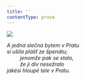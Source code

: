 ```yaml
---
title: ''
contentType: prose
---
```


![](../Images/111.jpg)

_A jedna slečna bytem v Pratu  
si ušila plášť ze špenátu;  
         jenomže pak se stalo,  
         že ji div nesežralo  
jakési hloupé tele v Pratu._
